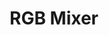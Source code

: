 ---
title: RGB Mixer
direct_url: http://projects.calebevans.me/rgb-mixer/
categories: tools
description: Mix red, green, and blue to create colors
---
